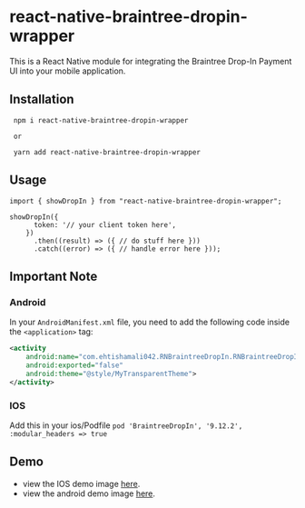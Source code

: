 # react-native-braintree-dropin-wrapper

This is a React Native module for integrating the Braintree Drop-In Payment UI into your mobile application.

## Installation

```
 npm i react-native-braintree-dropin-wrapper

 or

 yarn add react-native-braintree-dropin-wrapper

```

## Usage

```
import { showDropIn } from "react-native-braintree-dropin-wrapper";

showDropIn({
      token: '// your client token here',
    })
      .then((result) => ({ // do stuff here }))
      .catch((error) => ({ // handle error here }));

```

## Important Note

### Android

In your `AndroidManifest.xml` file, you need to add the following code inside the `<application>` tag:

```xml
<activity
    android:name="com.ehtishamali042.RNBraintreeDropIn.RNBraintreeDropInActivity"
    android:exported="false"
    android:theme="@style/MyTransparentTheme">
</activity>
```

### IOS

Add this in your ios/Podfile
`pod 'BraintreeDropIn', '9.12.2', :modular_headers => true`

## Demo

- view the IOS demo image [here](https://github.com/ehtisham-ali-emumba/react-native-braintree-dropin/blob/main/assets/ios.png).
- view the android demo image [here](https://github.com/ehtisham-ali-emumba/react-native-braintree-dropin/blob/main/assets/android.png).
